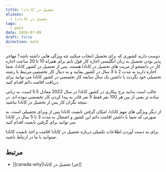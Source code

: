 ```yaml
---
title: تحصیل در کانادا
aliases:
  - تحصیل در کانادا
tags:
  - post
date: 2024-07-09
draft: false
direction: auto
---
```


دوست دارید کشوری که برای تحصیل انتخاب میکنید چه ویژگی هایی داشته باشد؟ مهاجر پذیر بودن تحصیل به زبان انگلیسی اجازه کار فول تایم برای همراه 10 تا 20 ساعت اجازه کار در دانشجو از مزیت های تحصیل در کانادا هستند. پس از تحصیل در کشور کانادا، شما اجازه دارید به مدت 2 تا 3 سال در کشور بمانید و به دنبال کار تخصصی مرتبط با رشته تحصیلی خود بگردید با داشتن یک سال سابقه کار تخصصی در کشور کانادا می توانید برای دریافت اقامت دائم اقدام کنید.

جالب است بدانید نرخ بیکاری در کشور کانادا در سال 2022 معادل 5.5 است. به زبانی ساده تر یعنی از بین هر 100 نفر فقط 5 نفر قادر به پیدا کردن کار تخصصی نبوده اند. در نتیجه نگران کار پس از تحصیل در کانادا نباشید. 

از دیگر ویژگی های مهم کانادا، امکان گرفتن تابعیت کانادا پس از ویزای تحصیلی است. به صورتی که شما با داشتن اقامت دائم این کشور و اشتغال به مدت 3 تا 5 سال در کانادا می توانید برای گرفتن تابعیت اقدام کنید. 

برای به دست آوردن اطلاعات تکمیلی درباره تحصیل در کانادا اقامت و اخذ تابعیت کانادا میتوانید با ما در ارتباط باشید. 



## مرتبط

- [[canada-why|چرا تحصیل در کانادا]]

